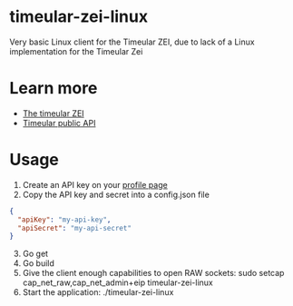 # timeular-zei-linux
Very basic Linux client for the Timeular ZEI, due to lack of a Linux implementation for the Timeular Zei

# Learn more
 - [The timeular ZEI](https://timeular.com/product/zei/)
 - [Timeular public API](http://developers.timeular.com/public-api/)

# Usage

1. Create an API key on your [profile page](https://profile.timeular.com)
2. Copy the API key and secret into a config.json file
```json
{
  "apiKey": "my-api-key",
  "apiSecret": "my-api-secret"
}
```
3. Go get
4. Go build
5. Give the client enough capabilities to open RAW sockets: sudo setcap cap_net_raw,cap_net_admin+eip timeular-zei-linux
6. Start the application: ./timeular-zei-linux
